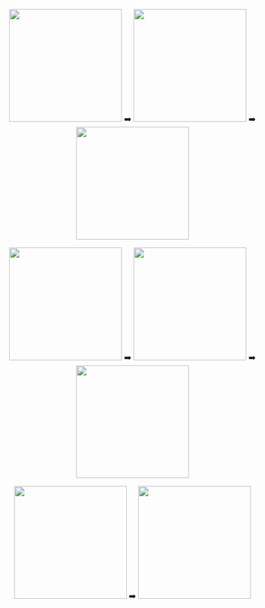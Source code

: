 <p align="center">
  <img src="https://github.com/user-attachments/assets/794af839-39dd-4aff-b5a4-c82cd63000a7" width="200"/>
  ➡️
  <img src="https://github.com/user-attachments/assets/1d93d8ec-614c-4fe9-867b-06b578711a67" width="200"/>
  ➡️
  <img src="https://github.com/user-attachments/assets/79eda521-db63-49c9-9a04-6cb31c406d46" width="200"/>
</p>

<p align="center">
  <img src="https://github.com/user-attachments/assets/7715a9fa-f79c-467d-88a6-65ffcff79a68" width="200"/>
  ➡️
  <img src="https://github.com/user-attachments/assets/2528bb90-3df1-45fb-ba80-e859435f25ab" width="200"/>
  ➡️
  <img src="https://github.com/user-attachments/assets/fd9f8f7a-4877-4ae6-9956-2dc039aaed0e" width="200"/>
</p>

<p align="center">
  <img src="https://github.com/user-attachments/assets/327db3e0-92c9-4bb6-b190-5a157d357c31" width="200"/>
  ➡️
  <img src="https://github.com/user-attachments/assets/cac47a99-11d4-48a3-91c3-fec5ca6e72db" width="200"/>
</p>
